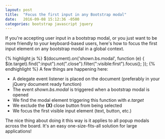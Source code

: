```yaml
---
layout: post
title:  "Focus the first input in any Bootstrap modal"
date:   2016-09-08 15:12:36 -0500
categories: bootstrap javascript jquery
---
```

If you're accepting user input in a bootstrap modal, or you just want to be more friendly to your keyboard-based users, here's how to focus the first input element on any bootstrap modal in a global context.

{% highlight js %}
$(document).on('shown.bs.modal', function (e) {
     $(e.target).find(":input").not(".close").filter(":visible:first").focus();
});
{% endhighlight %}
A few things are happening here:

<ul>
    <li>A delegate event listener is placed on the document (preferably in your jQuery document ready function)</li>
    <li>The event <em>shown.bs.modal</em> is triggered when a bootstrap modal is opened</li>
    <li>We find the modal element triggering this function with <em>e.target</em></li>
    <li>We exclude the <strong>(X)</strong> close button from being selected</li>
    <li>We focus the first visible input element (text, button, etc.)&nbsp;</li>
</ul>

The nice thing about doing it this way is it applies to all popup modals across the board. It's an easy one-size-fits-all solution for large applications!